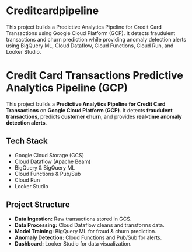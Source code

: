 # Creditcardpipeline
This project builds a Predictive Analytics Pipeline for Credit Card Transactions using Google Cloud Platform (GCP). It detects fraudulent transactions and churn prediction while providing anomaly detection alerts using BigQuery ML, Cloud Dataflow, Cloud Functions, Cloud Run, and Looker Studio.
# Credit Card Transactions Predictive Analytics Pipeline (GCP)

This project builds a **Predictive Analytics Pipeline for Credit Card Transactions** on **Google Cloud Platform (GCP)**. It detects **fraudulent transactions**, predicts **customer churn**, and provides **real-time anomaly detection alerts**.

## **Tech Stack**
- Google Cloud Storage (GCS)
- Cloud Dataflow (Apache Beam)
- BigQuery & BigQuery ML
- Cloud Functions & Pub/Sub
- Cloud Run
- Looker Studio

## **Project Structure**
- **Data Ingestion:** Raw transactions stored in GCS.
- **Data Processing:** Cloud Dataflow cleans and transforms data.
- **Model Training:** BigQuery ML for fraud & churn prediction.
- **Anomaly Detection:** Cloud Functions and Pub/Sub for alerts.
- **Dashboard:** Looker Studio for data visualization.
